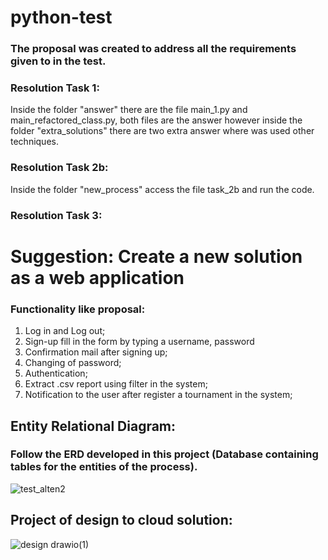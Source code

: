 # python-test
### The proposal was created to address all the requirements given to in the test.

### Resolution Task 1:
Inside the folder "answer" there are the file main_1.py and main_refactored_class.py, both
files are the answer however inside the folder "extra_solutions" there are two extra answer where was used other techniques.

### Resolution Task 2b:
Inside the folder "new_process" access the file task_2b and run the code.

### Resolution Task 3:
# Suggestion: Create a new solution as a web application
### Functionality like proposal:
1. Log in and Log out;
2. Sign-up fill in the form by typing a username, password
3. Confirmation mail after signing up;
4. Changing of password;
5. Authentication;
6. Extract .csv report using filter in the system;
7. Notification to the user after register a tournament in the system;

## Entity Relational Diagram:
### Follow the ERD developed in this project (Database containing tables for the entities of the process).
![test_alten2](https://user-images.githubusercontent.com/67196397/186276478-4085db3c-5d10-4759-b48f-5902d37f65b3.png)

## Project of design to cloud solution:
![design drawio(1)](https://user-images.githubusercontent.com/67196397/186734917-09c8bc4d-5912-44b0-bf3e-2b01c0e01329.png)
